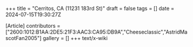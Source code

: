 +++
title = "Cerritos, CA (11231 183rd St)"
draft = false
tags = []
date = 2024-07-15T19:30:27Z

[Article]
contributors = ["2600:1012:B1AA:2DE5:21F3:AAC3:CA95:DB9A","Cheeseclassic","AstridMascotFan2005"]
gallery = []
+++
text/x-wiki